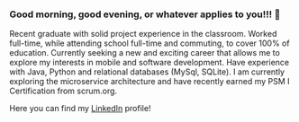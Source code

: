 ### Good morning, good evening, or whatever applies to you!!! 👋  

Recent graduate with solid project experience in the classroom. Worked full-time, while attending school full-time and commuting, to cover 100% of education.  Currently seeking a new and exciting career that allows me to explore my interests in mobile and software development. Have experience with Java, Python and relational databases (MySql, SQLite). I am currently exploring the microservice architecture and have recently earned my PSM I Certification from scrum.org.

Here you can find my [LinkedIn](https://www.linkedin.com/in/joe-lindo-b83939210/) profile!
